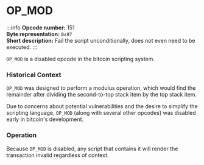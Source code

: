 # OP_MOD
:::info
**Opcode number:** 151  
**Byte representation:** `0x97`  
**Short description:** Fail the script unconditionally, does not even need to be executed.
:::

`OP_MOD` is a disabled opcode in the bitcoin scripting system.

### Historical Context
`OP_MOD` was designed to perform a modulus operation, which would find the remainder after dividing the second-to-top stack item by the top stack item.

Due to concerns about potential vulnerabilities and the desire to simplify the scripting language, `OP_MOD` (along with several other opcodes) was disabled early in bitcoin's development.

### Operation
Because `OP_MOD` is disabled, any script that contains it will render the transaction invalid regardless of context.
